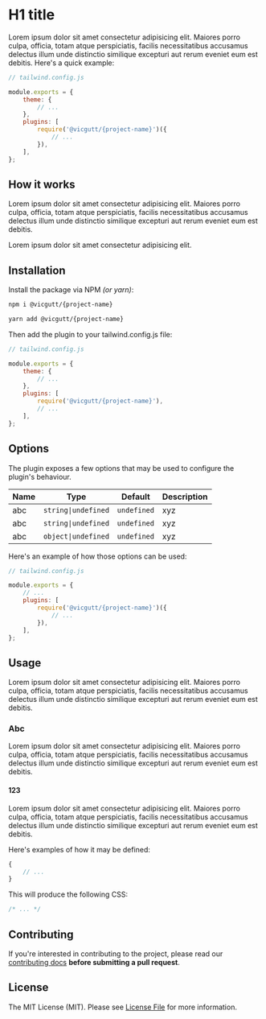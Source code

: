 # H1 title

Lorem ipsum dolor sit amet consectetur adipisicing elit. Maiores porro culpa, officia, totam atque perspiciatis, facilis necessitatibus accusamus delectus illum unde distinctio similique excepturi aut rerum eveniet eum est debitis.
Here's a quick example:

```js
// tailwind.config.js

module.exports = {
    theme: {
        // ...
    },
    plugins: [
        require('@vicgutt/{project-name}')({
            // ...
        }),
    ],
};
```

## How it works

Lorem ipsum dolor sit amet consectetur adipisicing elit. Maiores porro culpa, officia, totam atque perspiciatis, facilis necessitatibus accusamus delectus illum unde distinctio similique excepturi aut rerum eveniet eum est debitis.

Lorem ipsum dolor sit amet consectetur adipisicing elit.

## Installation

Install the package via NPM _(or yarn)_:

```bash
npm i @vicgutt/{project-name}
```

```bash
yarn add @vicgutt/{project-name}
```

Then add the plugin to your tailwind.config.js file:

```js
// tailwind.config.js

module.exports = {
    theme: {
        // ...
    },
    plugins: [
        require('@vicgutt/{project-name}'),
        // ...
    ],
};
```

## Options

The plugin exposes a few options that may be used to configure the plugin's behaviour.

| Name | Type                | Default     | Description |
| ---- | ------------------- | ----------- | ----------- |
| abc  | `string\|undefined` | `undefined` | xyz         |
| abc  | `string\|undefined` | `undefined` | xyz         |
| abc  | `object\|undefined` | `undefined` | xyz         |

Here's an example of how those options can be used:

```js
// tailwind.config.js

module.exports = {
    // ...
    plugins: [
        require('@vicgutt/{project-name}')({
            // ...
        }),
    ],
};
```

## Usage

Lorem ipsum dolor sit amet consectetur adipisicing elit. Maiores porro culpa, officia, totam atque perspiciatis, facilis necessitatibus accusamus delectus illum unde distinctio similique excepturi aut rerum eveniet eum est debitis.

### Abc

Lorem ipsum dolor sit amet consectetur adipisicing elit. Maiores porro culpa, officia, totam atque perspiciatis, facilis necessitatibus accusamus delectus illum unde distinctio similique excepturi aut rerum eveniet eum est debitis.

#### 123

Lorem ipsum dolor sit amet consectetur adipisicing elit. Maiores porro culpa, officia, totam atque perspiciatis, facilis necessitatibus accusamus delectus illum unde distinctio similique excepturi aut rerum eveniet eum est debitis.

Here's examples of how it may be defined:

```js
{
    // ...
}
```

This will produce the following CSS:

```css
/* ... */
```

<!-- ## Changelog

Please see [CHANGELOG](CHANGELOG.md) for more information what has changed recently. -->

## Contributing

If you're interested in contributing to the project, please read our [contributing docs](https://github.com/VicGUTT/{project-name}/blob/main/.github/CONTRIBUTING.md) **before submitting a pull request**.

## License

The MIT License (MIT). Please see [License File](LICENSE) for more information.
